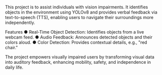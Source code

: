 This project is to assist individuals with vision impairments. It identifies objects in the environment using YOLOv8 and provides verbal feedback via text-to-speech (TTS), enabling users to navigate their surroundings more independently.

Features
● Real-Time Object Detection: Identifies objects from a live webcam feed.
● Audio Feedback: Announces detected objects and their colors aloud.
● Color Detection: Provides contextual details, e.g., "red chair."

The project empowers visually impaired users by transforming visual data into auditory feedback, enhancing mobility, safety, and independence in daily life.
